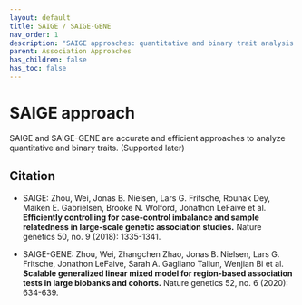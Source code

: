 ```yaml
---
layout: default
title: SAIGE / SAIGE-GENE
nav_order: 1
description: "SAIGE approaches: quantitative and binary trait analysis."
parent: Association Approaches
has_children: false
has_toc: false
---
```


# SAIGE approach 

SAIGE and SAIGE-GENE are accurate and efficient approaches to analyze quantitative and binary traits. (Supported later)

## Citation

- SAIGE: Zhou, Wei, Jonas B. Nielsen, Lars G. Fritsche, Rounak Dey, Maiken E. Gabrielsen, Brooke N. Wolford, Jonathon LeFaive et al. **Efficiently controlling for case-control imbalance and sample relatedness in large-scale genetic association studies.** Nature genetics 50, no. 9 (2018): 1335-1341.

- SAIGE-GENE: Zhou, Wei, Zhangchen Zhao, Jonas B. Nielsen, Lars G. Fritsche, Jonathon LeFaive, Sarah A. Gagliano Taliun, Wenjian Bi et al. **Scalable generalized linear mixed model for region-based association tests in large biobanks and cohorts.** Nature genetics 52, no. 6 (2020): 634-639.

